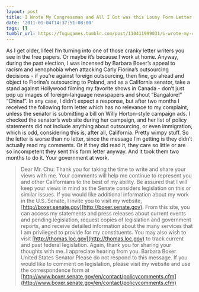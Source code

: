 ```yaml
---
layout: post
title: I Wrote My Congressman and All I Got was this Lousy Form Letter
date: '2011-01-04T14:37:51-08:00'
tags: []
tumblr_url: https://fugugames.tumblr.com/post/110411999031/i-wrote-my-congressman-and-all-i-got-was-this
---
```

As I get older, I feel I’m turning into one of those cranky letter writers you see in the free papers. Or maybe it’s because I work at home. Anyway, during the past election, I was incensed by Barbara Boxer’s appeal to racism and xenophobia when attacking Carly Fiorina’s outsourcing decisions - if you’re against foreign outsourcing, then fine, go ahead and object to Fiorina’s outsourcing to Poland, and as a California senator, take a stand against Hollywood filming my favorite shows in Canada - don’t just pop up images of foreign-language newspapers and shout “Bangalore!” “China!”. In any case, I didn’t expect a response, but after two months I received the following form letter which has no relevance to my complaint, unless the senator is submitting a bill on Willy Horton-style campaign ads. I checked the senator’s web site during her campaign, and her list of policy statements did not include anything about outsourcing, or even immigration, which is odd, considering this is, after all, California. Pretty wimpy stuff. So the letter is worse than no letter, since the message I’m getting is they didn’t actually read my comments. Or if they did read it, they care so little or are so incompetent they sent this form letter anyway. And it took them two months to do it. Your government at work.

> Dear Mr. Chu: Thank you for taking the time to write and share your views with me. Your comments will help me continue to represent you and other Californians to the best of my ability. Be assured that I will keep your views in mind as the Senate considers legislation on this or similar issues. If you would like additional information about my work in the U.S. Senate, I invite you to visit my website, [http://boxer.senate.gov](http://boxer.senate.gov). From this site, you can access my statements and press releases about current events and pending legislation, request copies of legislation and government reports, and receive detailed information about the many services that I am privileged to provide for my constituents. You may also wish to visit [http://thomas.loc.gov](http://thomas.loc.gov) to track current and past federal legislation. Again, thank you for sharing your thoughts with me. I appreciate hearing from you. Barbara Boxer United States Senator Please do not respond to this message. If you would like to comment on legislation, please visit my website and use the correspondence form at [http://www.boxer.senate.gov/en/contact/policycomments.cfm](http://www.boxer.senate.gov/en/contact/policycomments.cfm)

